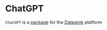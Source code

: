 # ChatGPT

`ChatGPT` is a [package](https://datagrok.ai/help/develop/develop#packages) for the [Datagrok](https://datagrok.ai) platform
